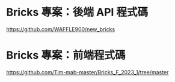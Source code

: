 # Bricks 專案：後端 API 程式碼

https://github.com/WAFFLE900/new_bricks

# Bricks 專案：前端程式碼

https://github.com/Tim-mab-master/Bricks_F_2023_1/tree/master
